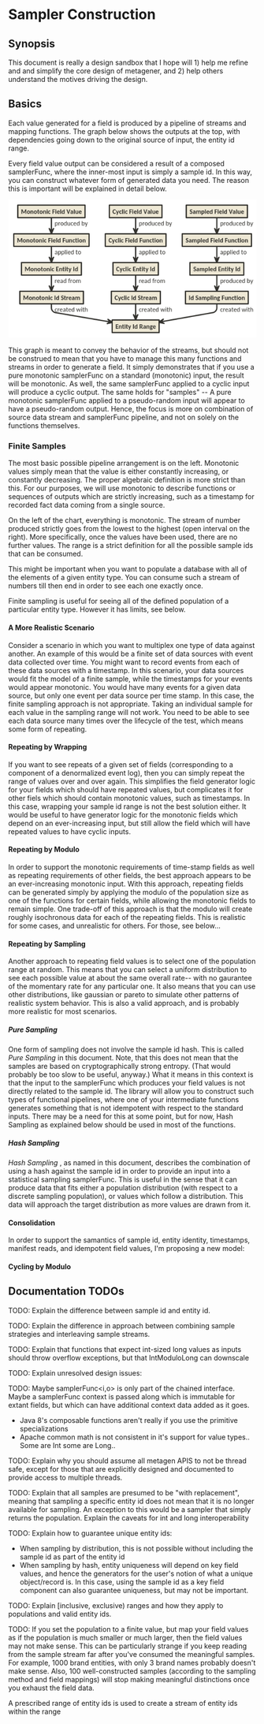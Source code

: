 Sampler Construction
====================

## Synopsis
This document is really a design sandbox that I hope will 1) help me refine and and simplify the core design of metagener, and 2) help others understand the motives driving the design.

## Basics
Each value generated for a field is produced by a pipeline of streams and mapping functions. The graph below shows the outputs at the top, with dependencies going down to the original source of input, the entity id range.

Every field value output can be considered a result of a composed samplerFunc, where the inner-most input is simply a sample id. In this way, you can construct whatever form of generated data you need. The reason this is important will be explained in detail below.

![Sampler Types](samplertypes.png)

This graph is meant to convey the behavior of the streams, but should not be construed to mean that you have to manage this many functions and streams in order to generate a field. It simply demonstrates that if you use a pure monotonic samplerFunc on a standard (monotonic) input, the result will be monotonic. As well, the same samplerFunc applied to a cyclic input will produce a cyclic output. The same holds for "samples" -- A pure monotonic samplerFunc applied to a pseudo-random input will appear to have a pseudo-random output. Hence, the focus is more on combination of source data stream and samplerFunc pipeline, and not on solely on the functions themselves.

### Finite Samples
The most basic possible pipeline arrangement is on the left. Monotonic values simply mean that the value is either constantly increasing, or constantly decreasing. The proper algebraic definition is more strict than this. For our purposes, we will use monotonic to describe functions or sequences of outputs which are strictly increasing, such as a timestamp for recorded fact data coming from a single source.

On the left of the chart, everything is monotonic. The stream of number produced strictly goes from the lowest to the highest (open interval on the right). More specifically, once the values have been used, there are no further values. The range is a strict definition for all the possible sample ids that can be consumed.

This might be important when you want to populate a database with all of the elements of a given entity type. You can consume such a stream of numbers till then end in order to see each one exactly once.

Finite sampling is useful for seeing all of the defined population of a particular entity type. However it has limits, see below.

#### A More Realistic Scenario
Consider a scenario in which you want to multiplex one type of data against another. An example of this would be a finite set of data sources with event data collected over time. You might want to record events from each of these data sources with a timestamp. In this scenario, your data sources would fit the model of a finite sample, while the timestamps for your events would appear monotonic. You would have many events for a given data source, but only one event per data source per time stamp. In this case, the finite sampling approach is not appropriate. Taking an individual sample for each value in the sampling range will not work. You need to be able to see each data source many times over the lifecycle of the test, which means some form of repeating.

#### Repeating by Wrapping
If you want to see repeats of a given set of fields (corresponding to a component of a denormalized event log), then you can simply repeat the range of values over and over again. This simplifies the field generator logic for your fields which should have repeated values, but complicates it for other fiels which should contain monotonic values, such as timestamps. In this case, wrapping your sample id range is not the best solution either. It would be useful to have generator logic for the monotonic fields which depend on an ever-increasing input, but still allow the field which will have repeated values to have cyclic inputs.

#### Repeating by Modulo
In order to support the monotonic requirements of time-stamp fields as well as repeating requirements of other fields, the best approach appears to be an ever-increasing monotonic input. With this approach, repeating fields can be generated simply by applying the modulo of the population size as one of the functions for certain fields, while allowing the monotonic fields to remain simple. One trade-off of this approach is that the modulo will create roughly isochronous data for each of the repeating fields. This is realistic for some cases, and unrealistic for others. For those, see below...

#### Repeating by Sampling
Another approach to repeating field values is to select one of the population range at random. This means that you can select a uniform distribution to see each possible value at about the same overall rate-- with no gaurantee of the momentary rate for any particular one. It also means that you can use other distributions, like gaussian or pareto to simulate other patterns of realistic system behavior. This is also a valid approach, and is probably more realistic for most scenarios.

##### Pure Sampling
One form of sampling does not involve the sample id hash. This is called _Pure Sampling_ in this document. Note, that this does not mean that the samples are based on cryptographically strong entropy. (That would probably be too slow to be useful, anyway.) What it means in this context is that the input to the samplerFunc which produces your field values is not directly related to the sample id. The library will allow you to construct such types of functional pipelines, where one of your intermediate functions generates something that is not idempotent with respect to the standard inputs. There may be a need for this at some point, but for now, Hash Sampling as explained below should be used in most of the functions.

##### Hash Sampling
_Hash Sampling_ , as named in this document, describes the combination of using a hash against the sample id in order to provide an input into a statistical sampling samplerFunc. This is useful in the sense that it can produce data that fits either a population distribution (with respect to a discrete sampling population), or values which follow a distribution. This data will approach the target distribution as more values are drawn from it.

#### Consolidation
In order to support the samantics of sample id, entity identity, timestamps, manifest reads, and idempotent field values, I'm proposing a new model:

#### Cycling by Modulo


## Documentation TODOs

TODO: Explain the difference between sample id and entity id.

TODO: Explain the difference in approach between combining sample strategies and interleaving sample streams.

TODO: Explain that functions that expect int-sized long values as inputs should throw overflow exceptions, but that IntModuloLong can downscale

TODO: Explain unresolved design issues:

TODO: Maybe samplerFunc<i,o> is only part of the chained interface. Maybe a samplerFunc context is passed along which is immutable for extant fields,
but which can have additional context data added as it goes.

- Java 8's composable functions aren't really if you use the primitive specializations
- Apache common math is not consistent in it's support for value types.. Some are Int some are Long..

TODO: Explain why you should assume all metagen APIS to not be thread safe, except for those that are explicitly designed and documented to provide
access to multiple threads.

TODO: Explain that all samples are presumed to be "with replacement", meaning that sampling a specific entity id does not mean that it is no longer available for sampling. An exception to this would be a sampler that simply returns the population.
Explain the caveats for int and long interoperability

TODO: Explain how to guarantee unique entity ids:
- When sampling by distribution, this is not possible without including the sample id as part of the entity id
- When sampling by hash, entity uniqueness will depend on key field values, and hence the generators for the user's notion of what a unique object/record is. In this case, using the sample id as a key field component can also guarantee uniqueness,
but may not be important.

TODO: Explain [inclusive, exclusive) ranges and how they apply to populations and valid entity ids.

TODO: If you set the population to a finite value, but map your field values as if the population is much smaller or much larger, then the field values may not make sense.
This can be particularly strange if you keep reading from the sample stream far after you've consumed the meaningful samples.
For example, 1000 brand entities, with only 3 brand names probably doesn't make sense. Also, 100 well-constructed samples (according
to the sampling method and field mappings) will stop making meaningful distinctions once you exhaust the field data.

A prescribed range of entity ids is used to create a stream of entity ids within the range

